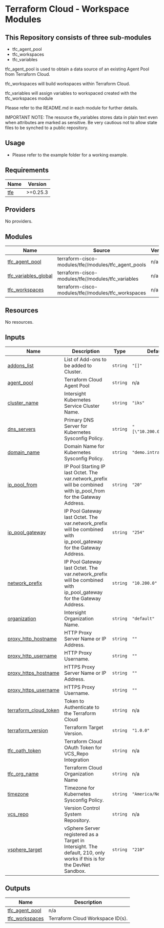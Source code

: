 # Terraform Cloud - Workspace Modules

## This Repository consists of three sub-modules

* tfc_agent_pool
* tfc_workspaces
* tfc_variables

tfc_agent_pool is used to obtain a data source of an existing Agent Pool from Terraform Cloud.

tfc_workspaces will build workspaces within Terraform Cloud.

tfc_variables will assign variables to workspaced created with the tfc_workspaces module

Please refer to the README.md in each module for further details.

IMPORTANT NOTE: The resource tfe_variables stores data in plain text even when attributes are marked as sensitive.  Be very cautious not to allow state files to be synched to a public repository.

## Usage

* Please refer to the example folder for a working example.

<!-- BEGINNING OF PRE-COMMIT-TERRAFORM DOCS HOOK -->
## Requirements

| Name | Version |
|------|---------|
| <a name="requirement_tfe"></a> [tfe](#requirement\_tfe) | >=0.25.3 |

## Providers

No providers.

## Modules

| Name | Source | Version |
|------|--------|---------|
| <a name="module_tfc_agent_pool"></a> [tfc\_agent\_pool](#module\_tfc\_agent\_pool) | terraform-cisco-modules/tfe//modules/tfc_agent_pools | n/a |
| <a name="module_tfc_variables_global"></a> [tfc\_variables\_global](#module\_tfc\_variables\_global) | terraform-cisco-modules/tfe//modules/tfc_variables | n/a |
| <a name="module_tfc_workspaces"></a> [tfc\_workspaces](#module\_tfc\_workspaces) | terraform-cisco-modules/tfe//modules/tfc_workspaces | n/a |

## Resources

No resources.

## Inputs

| Name | Description | Type | Default | Required |
|------|-------------|------|---------|:--------:|
| <a name="input_addons_list"></a> [addons\_list](#input\_addons\_list) | List of Add-ons to be added to Cluster. | `string` | `"[]"` | no |
| <a name="input_agent_pool"></a> [agent\_pool](#input\_agent\_pool) | Terraform Cloud Agent Pool | `string` | n/a | yes |
| <a name="input_cluster_name"></a> [cluster\_name](#input\_cluster\_name) | Intersight Kubernetes Service Cluster Name. | `string` | `"iks"` | no |
| <a name="input_dns_servers"></a> [dns\_servers](#input\_dns\_servers) | Primary DNS Server for Kubernetes Sysconfig Policy. | `string` | `"[\"10.200.0.100\"]"` | no |
| <a name="input_domain_name"></a> [domain\_name](#input\_domain\_name) | Domain Name for Kubernetes Sysconfig Policy. | `string` | `"demo.intra"` | no |
| <a name="input_ip_pool_from"></a> [ip\_pool\_from](#input\_ip\_pool\_from) | IP Pool Starting IP last Octet.  The var.network\_prefix will be combined with ip\_pool\_from for the Gateway Address. | `string` | `"20"` | no |
| <a name="input_ip_pool_gateway"></a> [ip\_pool\_gateway](#input\_ip\_pool\_gateway) | IP Pool Gateway last Octet.  The var.network\_prefix will be combined with ip\_pool\_gateway for the Gateway Address. | `string` | `"254"` | no |
| <a name="input_network_prefix"></a> [network\_prefix](#input\_network\_prefix) | IP Pool Gateway last Octet.  The var.network\_prefix will be combined with ip\_pool\_gateway for the Gateway Address. | `string` | `"10.200.0"` | no |
| <a name="input_organization"></a> [organization](#input\_organization) | Intersight Organization Name. | `string` | `"default"` | no |
| <a name="input_proxy_http_hostname"></a> [proxy\_http\_hostname](#input\_proxy\_http\_hostname) | HTTP Proxy Server Name or IP Address. | `string` | `""` | no |
| <a name="input_proxy_http_username"></a> [proxy\_http\_username](#input\_proxy\_http\_username) | HTTP Proxy Username. | `string` | `""` | no |
| <a name="input_proxy_https_hostname"></a> [proxy\_https\_hostname](#input\_proxy\_https\_hostname) | HTTPS Proxy Server Name or IP Address. | `string` | `""` | no |
| <a name="input_proxy_https_username"></a> [proxy\_https\_username](#input\_proxy\_https\_username) | HTTPS Proxy Username. | `string` | `""` | no |
| <a name="input_terraform_cloud_token"></a> [terraform\_cloud\_token](#input\_terraform\_cloud\_token) | Token to Authenticate to the Terraform Cloud | `string` | n/a | yes |
| <a name="input_terraform_version"></a> [terraform\_version](#input\_terraform\_version) | Terraform Target Version. | `string` | `"1.0.0"` | no |
| <a name="input_tfc_oath_token"></a> [tfc\_oath\_token](#input\_tfc\_oath\_token) | Terraform Cloud OAuth Token for VCS\_Repo Integration | `string` | n/a | yes |
| <a name="input_tfc_org_name"></a> [tfc\_org\_name](#input\_tfc\_org\_name) | Terraform Cloud Organization Name | `string` | n/a | yes |
| <a name="input_timezone"></a> [timezone](#input\_timezone) | Timezone for Kubernetes Sysconfig Policy. | `string` | `"America/New_York"` | no |
| <a name="input_vcs_repo"></a> [vcs\_repo](#input\_vcs\_repo) | Version Control System Repository. | `string` | n/a | yes |
| <a name="input_vsphere_target"></a> [vsphere\_target](#input\_vsphere\_target) | vSphere Server registered as a Target in Intersight.  The default, 210, only works if this is for the DevNet Sandbox. | `string` | `"210"` | no |

## Outputs

| Name | Description |
|------|-------------|
| <a name="output_tfc_agent_pool"></a> [tfc\_agent\_pool](#output\_tfc\_agent\_pool) | n/a |
| <a name="output_tfc_workspaces"></a> [tfc\_workspaces](#output\_tfc\_workspaces) | Terraform Cloud Workspace ID(s). |
<!-- END OF PRE-COMMIT-TERRAFORM DOCS HOOK -->
